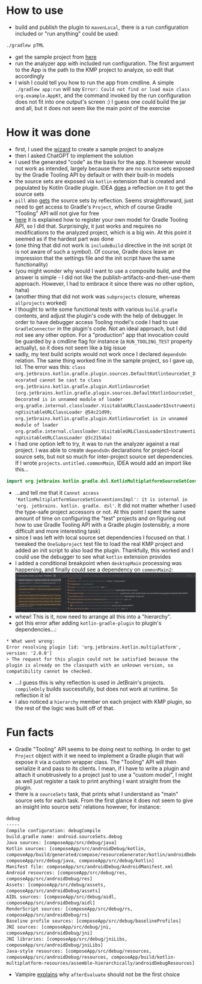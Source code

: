 # How to use

- build and publish the plugin to `mavenLocal`, there is a run configuration included or "run anything" could be used:

```bash
./gradlew pTML
```

- get the sample project from [here](https://github.com/pratclot/kotlinproject)
- run the analyzer app with included run configuration. The first argument to the App is the path to the KMP project to
  analyze, so edit that accordingly
- I wish I could tell you how to run the app from cmdline. A simple `./gradlew app:run` will say
  `Error: Could not find or load main class org.example.AppKt`, and the command invoked by the run configuration does
  not fit into one output's screen :) I guess one could build the jar and all, but it does not seem like the main point
  of the exercise

# How it was done

- first, I used the [wizard](https://kmp.jetbrains.com/) to create a sample project to analyze
- then I asked ChatGPT to implement the solution
- I used the generated "code" as the basis for the app. It however would not work as intended, largely because there are
  no source sets exposed by the Gradle Tooling API by default or with their built-in models
- the source sets are exposed via `kotlin` extension that is created and populated by Kotlin Gradle plugin.
  IDEA [does](https://github.com/JetBrains/intellij-community/blob/be49cda40d214c910b9254e2dfbbbfada56c1e5e/plugins/kotlin/gradle/gradle-tooling/impl/src/org/jetbrains/kotlin/idea/gradleTooling/reflect/KotlinExtensionReflection.kt#L20)
  a reflection on it to get the source sets
- `pill`
  also [gets](https://github.com/JetBrains/kotlin/blob/e67042118adacb38d27d5a0a94357ff1c7b96acd/plugins/pill/pill-importer/src/ModelParser.kt#L344)
  the source sets by reflection. Seems straightforward, just need to get access to Gradle's `Project`, which of course
  Gradle "Tooling" API will not give for free
- [here](https://github.com/bmuschko/tooling-api-custom-model/blob/master/plugin/src/main/java/org/gradle/sample/plugins/toolingapi/custom/ToolingApiCustomModelPlugin.java)
  it is explained how to register your own model for Gradle Tooling API, so I did that. Surprisingly, it just works and
  requires no modifications to the analyzed project, which is a big win. At this point it seemed as if the hardest part
  was done
- (one thing that did not work is `includeBuild` directive in the init script (it is not aware of such a symbol). Of
  course, Gradle docs leave an impression that the settings file and the init script have the same functionality)
- (you might wonder why would I want to use a composite build, and the answer is simple - I did not like the
  publish-artifacts-and-then-use-them approach. However, I had to embrace it since there was no other option, haha)
- (another thing that did not work was `subprojects` closure, whereas `allprojects` worked)
- I thought to write some functional tests with various `build.gradle` contents, and adjust the plugin's code with the
  help of debugger. In order to have debugger access Tooling model's code I had to use `GradleConnector` in the plugin's
  code. Not an ideal approach, but I did not see any other option. For a "production" app that invocation could be
  guarded by a cmdline flag for instance (a `RUN_TOOLING_TEST` property actually), so it does not seem like a big issue
- sadly, my test build scripts would not work once I declared `dependsOn` relation. The same thing worked fine in the
  sample project, so I gave up, lol. The error was this:
  ```class org.jetbrains.kotlin.gradle.plugin.sources.DefaultKotlinSourceSet_Decorated cannot be cast to class org.jetbrains.kotlin.gradle.plugin.KotlinSourceSet (org.jetbrains.kotlin.gradle.plugin.sources.DefaultKotlinSourceSet_Decorated is in unnamed module of loader org.gradle.internal.classloader.VisitableURLClassLoader$InstrumentingVisitableURLClassLoader @54c21d99; org.jetbrains.kotlin.gradle.plugin.KotlinSourceSet is in unnamed module of loader org.gradle.internal.classloader.VisitableURLClassLoader$InstrumentingVisitableURLClassLoader @3c215aba)```
- I had one option left to try, it was to run the analyzer against a real project. I was able to create `dependsOn`
  declarations for project-local source sets, but not so much for inter-project source set dependencies. If I wrote
  `projects.untitled.commonMain`, IDEA would add an import like this...

```kotlin
import org.jetbrains.kotlin.gradle.dsl.KotlinMultiplatformSourceSetConventionsImpl.commonMain
```

- ...and tell me that it
  `Cannot access 'KotlinMultiplatformSourceSetConventionsImpl': it is internal in 'org. jetbrains. kotlin. gradle. dsl'`.
  It did not matter whether I used the type-safe project accessors or not. At this point I spent the same amount of time
  on configuring the "test" projects and on figuring out how to use Gradle Tooling API with a Gradle plugin (ostensibly,
  a more difficult and more interesting task)
- since I was left with local source set dependencies I focused on that. I tweaked the `OneSubproject` test file to load
  the real KMP project and added an init script to also load the plugin. Thankfully, this worked and I could use the
  debugger to see what `kotlin` extension provides
- I added a conditional breakpoint when `desktopMain` processing was happening, and finally could see a dependency on
  `commonMain2`:
  ![inspection](img/Screenshot%20at%202024-08-30%2011-00-58.png)
- whew! This is it, now need to arrange all this into a "hierarchy".
- got this error after adding `kotlin-gradle-plugin` to plugin's dependencies...:

```
* What went wrong:
Error resolving plugin [id: 'org.jetbrains.kotlin.multiplatform', version: '2.0.0']
> The request for this plugin could not be satisfied because the plugin is already on the classpath with an unknown version, so compatibility cannot be checked.
```

- ...I guess this is why reflection is used in JetBrain's projects. `compileOnly` builds successfully, but does not
  work at runtime. So reflection it is!
- I also noticed a `hierarchy` member on each project with KMP plugin, so the rest of the logic was built off of that.

# Fun facts

- Gradle "Tooling" API seems to be doing next to nothing. In order to get `Project` object with it we need to implement
  a Gradle plugin that will expose it via a custom wrapper class. The "Tooling" API will then serialize it and pass to
  its clients. I mean, if I have to write a plugin and attach it unobtrusively to a project just to use a "custom
  model", I might as well just register a task to print anything I want straight from the plugin.
- there is a `sourceSets` task, that prints what I understand as "main" source sets for each task. From the first glance
  it does not seem to give an insight into source sets' relations however, for instance:

```
debug
-----
Compile configuration: debugCompile
build.gradle name: android.sourceSets.debug
Java sources: [composeApp/src/debug/java]
Kotlin sources: [composeApp/src/androidDebug/kotlin, composeApp/build/generated/compose/resourceGenerator/kotlin/androidDebugResourceAccessors, composeApp/src/debug/java, composeApp/src/debug/kotlin]
Manifest file: composeApp/src/androidDebug/AndroidManifest.xml
Android resources: [composeApp/src/debug/res, composeApp/src/androidDebug/res]
Assets: [composeApp/src/debug/assets, composeApp/src/androidDebug/assets]
AIDL sources: [composeApp/src/debug/aidl, composeApp/src/androidDebug/aidl]
RenderScript sources: [composeApp/src/debug/rs, composeApp/src/androidDebug/rs]
Baseline profile sources: [composeApp/src/debug/baselineProfiles]
JNI sources: [composeApp/src/debug/jni, composeApp/src/androidDebug/jni]
JNI libraries: [composeApp/src/debug/jniLibs, composeApp/src/androidDebug/jniLibs]
Java-style resources: [composeApp/src/debug/resources, composeApp/src/androidDebug/resources, composeApp/build/kotlin-multiplatform-resources/assemble-hierarchically/androidDebugResources]
```

- Vampire [explains](https://youtrack.jetbrains.com/issue/IDEA-343338/Please-avoid-using-afterEvaluate-in-Gradle-logic)
  why `afterEvaluate` should not be the first choice
